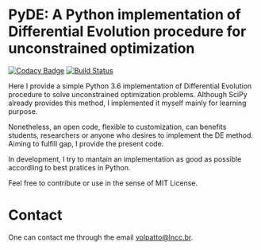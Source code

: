 # PyDE: A Python implementation of Differential Evolution procedure for unconstrained optimization

[![Codacy Badge](https://api.codacy.com/project/badge/Grade/b2498b2edece40bf96aac44b94a90092)](https://app.codacy.com/app/volpatto/pyde?utm_source=github.com&utm_medium=referral&utm_content=volpatto/pyde&utm_campaign=Badge_Grade_Settings)
[![Build Status](https://travis-ci.com/volpatto/pyde.svg?branch=master)](https://travis-ci.com/volpatto/pyde)

Here I provide a simple Python 3.6 implementation of Differential Evolution procedure to solve unconstrained optimization problems.
Although SciPy already provides this method, I implemented it myself mainly for learning purpose.

Nonetheless, an open code, flexible to customization, can benefits students, researchers or anyone who desires to implement the DE method. Aiming to fulfill gap, I provide the present code.

In development, I try to mantain an implementation as good as possible accordling to best pratices in Python.

Feel free to contribute or use in the sense of MIT License.

# Contact

One can contact me through the email <volpatto@lncc.br>.
